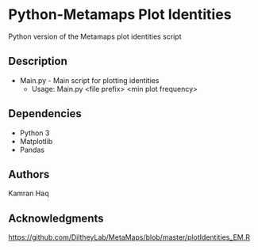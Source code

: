 # Python-Metamaps Plot Identities

Python version of the Metamaps plot identities script


## Description

* Main.py - Main script for plotting identities
  * Usage: Main.py \<file prefix> \<min plot frequency>


## Dependencies

* Python 3
* Matplotlib
* Pandas


## Authors

Kamran Haq

## Acknowledgments

https://github.com/DiltheyLab/MetaMaps/blob/master/plotIdentities_EM.R
